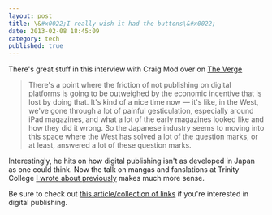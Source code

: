 ```yaml
---
layout: post
title: \&#x0022;I really wish it had the buttons\&#x0022;
date: 2013-02-08 18:45:09
category: tech
published: true
---
```


There's great stuff in this interview with Craig Mod over on [The Verge](http://www.theverge.com/2013/2/6/3836234/what-is-a-book-in-the-age-of-the-ipad-craig-mod-interview)

> There's a point where the friction of not publishing on digital platforms is going to be outweighed by the economic incentive that is lost by doing that. It's kind of a nice time now — it's like, in the West, we've gone through a lot of painful gesticulation, especially around iPad magazines, and what a lot of the early magazines looked like and how they did it wrong. So the Japanese industry seems to moving into this space where the West has solved a lot of the question marks, or at least, answered a lot of these question marks.

Interestingly, he hits on how digital publishing isn't as developed in Japan as one could think. Now the talk on mangas and fanslations at Trinity College [I wrote about previously](http://blog.timmschoof.com/2012/11/28/fanslations/) makes much more sense. 

Be sure to check out [this article/collection of links](http://blog.timmschoof.com/2012/11/28/craig-mod-publishing/) if you're interested in digital publishing.